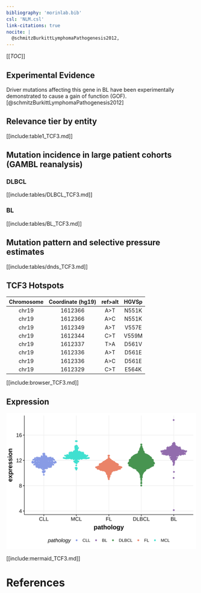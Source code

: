 ```yaml
---
bibliography: 'morinlab.bib'
csl: 'NLM.csl'
link-citations: true
nocite: |
  @schmitzBurkittLymphomaPathogenesis2012, 
---
```


[[_TOC_]]


## Experimental Evidence

Driver mutations affecting this gene in BL have been experimentally demonstrated to cause a gain of function (GOF).[@schmitzBurkittLymphomaPathogenesis2012]

## Relevance tier by entity

[[include:table1_TCF3.md]]

## Mutation incidence in large patient cohorts (GAMBL reanalysis)

### DLBCL
[[include:tables/DLBCL_TCF3.md]]

### BL
[[include:tables/BL_TCF3.md]]

## Mutation pattern and selective pressure estimates

[[include:tables/dnds_TCF3.md]]

## TCF3 Hotspots

| Chromosome |Coordinate (hg19) | ref>alt | HGVSp | 
 | :---:| :---: | :--: | :---: |
| chr19 | 1612366 | A>T | N551K |
| chr19 | 1612366 | A>C | N551K |
| chr19 | 1612349 | A>T | V557E |
| chr19 | 1612344 | C>T | V559M |
| chr19 | 1612337 | T>A | D561V |
| chr19 | 1612336 | A>T | D561E |
| chr19 | 1612336 | A>C | D561E |
| chr19 | 1612329 | C>T | E564K |

[[include:browser_TCF3.md]]

## Expression
![](images/gene_expression/TCF3_by_pathology.svg)
<!-- ORIGIN: schmitzBurkittLymphomaPathogenesis2012 -->
<!-- BL: schmitzBurkittLymphomaPathogenesis2012 -->

[[include:mermaid_TCF3.md]]

# References
